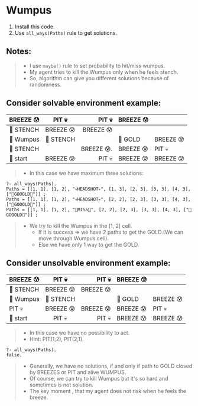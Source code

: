 # Wumpus
1) Install this code.
2) Use `all_ways(Paths)` rule to get solutions.

## Notes:
> - I use `maybe()` rule to set probability to hit/miss wumpus.
> - My agent tries to kill the Wumpus only when he feels stench.
> - So, algorithm can give you different solutions because of randomness.

## Consider solvable environment example:

| BREEZE   😰  	|    PIT 💀   	|  PIT    💀   	| BREEZE   😰 	|            	|
|-------------	|:----------:	|------------:	|------------	|------------	|
|   🤮 STENCH  	|  BREEZE 😰  	|  BREEZE 😰   	|            	|            	|
|   👻 Wumpus  	|  🤮 STENCH  	|             	|   👑  GOLD  	| BREEZE   😰 	|
|   🤮  STENCH 	|            	| BREEZE  😰.  	| BREEZE   😰 	|   PIT   💀  	|
|  🕺 start    	| BREEZE   😰 	|   PIT   💀   	| BREEZE   😰 	| BREEZE   😰 	|

> - In this case we have maximum three solutions:
```
?- all_ways(Paths).
Paths = [[1, 1], [1, 2], "💀HEADSHOT💀", [1, 3], [2, 3], [3, 3], [4, 3], ["👑GOOOLD👑"]] ;
Paths = [[1, 1], [1, 2], "💀HEADSHOT💀", [2, 2], [2, 3], [3, 3], [4, 3], ["👑GOOOLD👑"]] ;
Paths = [[1, 1], [1, 2], "💩MISS💩", [2, 2], [2, 3], [3, 3], [4, 3], ["👑GOOOLD👑"]] ;
```
> - We try to kill the Wumpus in the [1, 2] cell.
>   - If it is success => we have 2 paths to get the GOLD.(We can move through Wumpus cell).
>   - Else we have only 1 way to get the GOLD.

## Consider unsolvable environment example:

| BREEZE   😰 	|   PIT 💀  	|  PIT    💀   	| BREEZE   😰 	|            	|
|------------	|:--------:	|------------:	|------------	|------------	|
|   🤮 STENCH 	| BREEZE 😰 	|  BREEZE 😰   	|            	|            	|
|   👻 Wumpus 	| 🤮 STENCH 	|             	|   👑  GOLD  	| BREEZE   😰 	|
|  PIT   💀   	| BREEZE 😰 	| BREEZE  😰   	| BREEZE   😰 	|   PIT   💀  	|
|  🕺 start   	|  PIT  💀  	|   PIT   💀   	| BREEZE   😰 	| BREEZE   😰 	|

> - In this case we have no possibility to act.
> - Hint: PIT(1;2), PIT(2,1).

``` 
?- all_ways(Paths).
false.
```
> - Generally, we have no solutions, if and only if path to GOLD closed by BREEZES or PIT and alive WUMPUS.
> - Of course, we can try to kill Wumpus but it's so hard and sometimes is not solution.
> - The key moment , that my agent does not risk when he feels the breeze.